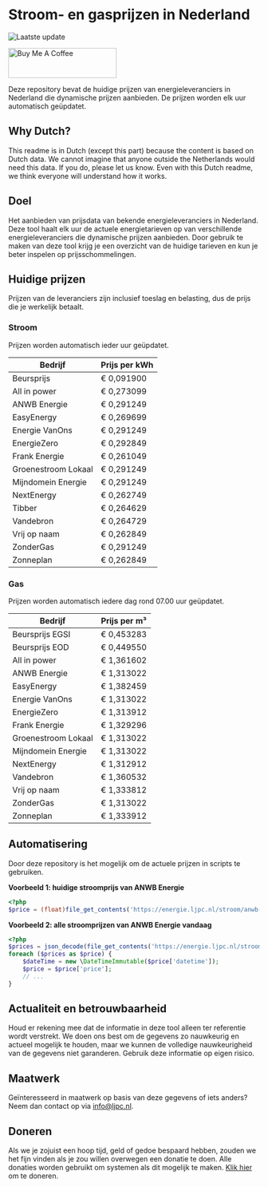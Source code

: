 # Stroom- en gasprijzen in Nederland

![Laatste update](https://img.shields.io/badge/laatste%20update-2024--12--06%2012%3A00%20CET-brightgreen)

<a href="https://www.buymeacoffee.com/Lars-" target="_blank"><img src="https://cdn.buymeacoffee.com/buttons/v2/default-orange.png" alt="Buy Me A Coffee" height="60" style="height: 60px !important;width: 217px !important;" ></a>

Deze repository bevat de huidige prijzen van energieleveranciers in Nederland die dynamische prijzen aanbieden. De prijzen worden elk uur automatisch geüpdatet.

## Why Dutch?

This readme is in Dutch (except this part) because the content is based on Dutch data. We cannot imagine that anyone outside the Netherlands would need this data. If you do, please let us know. Even with this Dutch readme, we think
everyone will understand how it works.

## Doel

Het aanbieden van prijsdata van bekende energieleveranciers in Nederland. Deze tool haalt elk uur de actuele energietarieven op van verschillende energieleveranciers die dynamische prijzen aanbieden. Door gebruik te maken van deze tool
krijg je een overzicht van de huidige tarieven en kun je beter inspelen op prijsschommelingen.

## Huidige prijzen

Prijzen van de leveranciers zijn inclusief toeslag en belasting, dus de prijs die je werkelijk betaalt.

### Stroom

Prijzen worden automatisch ieder uur geüpdatet.

 Bedrijf | Prijs per kWh 
---------|---------------
Beursprijs | € 0,091900
All in power | € 0,273099
ANWB Energie | € 0,291249
EasyEnergy | € 0,269699
Energie VanOns | € 0,291249
EnergieZero | € 0,292849
Frank Energie | € 0,261049
Groenestroom Lokaal | € 0,291249
Mijndomein Energie | € 0,291249
NextEnergy | € 0,262749
Tibber | € 0,264629
Vandebron | € 0,264729
Vrij op naam | € 0,262849
ZonderGas | € 0,291249
Zonneplan | € 0,262849


### Gas

Prijzen worden automatisch iedere dag rond 07.00 uur geüpdatet.

 Bedrijf | Prijs per m³ 
---------|--------------
Beursprijs EGSI | € 0,453283
Beursprijs EOD | € 0,449550
All in power | € 1,361602
ANWB Energie | € 1,313022
EasyEnergy | € 1,382459
Energie VanOns | € 1,313022
EnergieZero | € 1,313912
Frank Energie | € 1,329296
Groenestroom Lokaal | € 1,313022
Mijndomein Energie | € 1,313022
NextEnergy | € 1,312912
Vandebron | € 1,360532
Vrij op naam | € 1,333812
ZonderGas | € 1,313022
Zonneplan | € 1,333912


## Automatisering

Door deze repository is het mogelijk om de actuele prijzen in scripts te gebruiken.

**Voorbeeld 1: huidige stroomprijs van ANWB Energie**

```php
<?php
$price = (float)file_get_contents('https://energie.ljpc.nl/stroom/anwb-energie-nu.txt');

```

**Voorbeeld 2: alle stroomprijzen van ANWB Energie vandaag**

```php
<?php
$prices = json_decode(file_get_contents('https://energie.ljpc.nl/stroom/all-in-power-vandaag.json'),true);
foreach ($prices as $price) {
    $dateTime = new \DateTimeImmutable($price['datetime']);
    $price = $price['price'];
    // ...
}
```

## Actualiteit en betrouwbaarheid

Houd er rekening mee dat de informatie in deze tool alleen ter referentie wordt verstrekt. We doen ons best om de gegevens zo nauwkeurig en actueel mogelijk te houden, maar we kunnen de volledige nauwkeurigheid van de gegevens niet
garanderen. Gebruik deze informatie op eigen risico.

## Maatwerk

Geïnteresseerd in maatwerk op basis van deze gegevens of iets anders? Neem dan contact op
via [info@ljpc.nl](mailto:info@ljpc.nl?subject=Energie%20prijzen).

## Doneren

Als we je zojuist een hoop tijd, geld of gedoe bespaard hebben, zouden we het fijn vinden als je zou willen overwegen een
donatie te doen. Alle donaties worden gebruikt om systemen als dit mogelijk te
maken. [Klik hier](https://www.buymeacoffee.com/Lars-) om te doneren.
